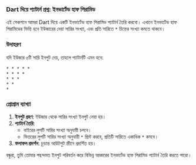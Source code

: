 ### Dart দিয়ে প্যাটার্ন প্রশ্ন: ইনভার্টেড হাফ পিরামিড

এই সেকশনে আমরা Dart দিয়ে একটি ইনভার্টেড হাফ পিরামিড প্যাটার্ন তৈরি করবো। এখানে ইনভার্টেড হাফ পিরামিডের ভিত্তি হবে ইউজারের দেয়া সারির সংখ্যা, এবং প্রতি সারিতে `*` চিহ্নের সংখ্যা কমতে থাকবে।

### উদাহরণ

যদি ইউজার ৫টি সারি ইনপুট দেয়, তাহলে প্যাটার্নটি এমন হবে:

```
* * * * * 
* * * * 
* * * 
* * 
* 
```

### প্রোগ্রাম ব্যাখ্যা

1. **ইনপুট গ্রহণ**: ইউজার থেকে সারির সংখ্যা ইনপুট নেয়া হয়।
2. **প্যাটার্ন তৈরি**:
   - বাইরের লুপটি সারির সংখ্যা অনুযায়ী চলবে।
   - ভিতরের লুপটি সারির সংখ্যা অনুযায়ী `*` প্রিন্ট করবে, প্রতিটি সারিতে একাধিক `*` কমবে।
3. **ফলাফল প্রদর্শন**: চূড়ান্ত আউটপুট স্ক্রীনে প্রদর্শিত হয়।

বন্ধুরা, তুমি তোমার পছন্দমত ইনপুট পরিবর্তন করে বিভিন্ন আকারের ইনভার্টেড হাফ পিরামিড প্যাটার্ন তৈরি করতে পারো।